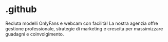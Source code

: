 # .github
Recluta modelli OnlyFans e webcam con facilità! La nostra agenzia offre gestione professionale, strategie di marketing e crescita per massimizzare guadagni e coinvolgimento.
